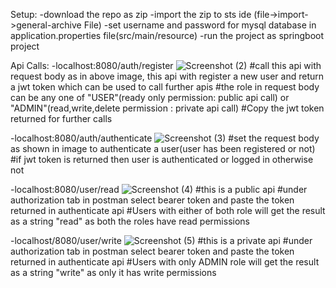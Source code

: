 Setup:
  -download the repo as zip
  -import the zip to sts ide (file->import->general-archive File)
  -set username and password for mysql database in application.properties file(src/main/resource)
  -run the project as springboot project
  
  Api Calls:
    -localhost:8080/auth/register
    ![Screenshot (2)](https://user-images.githubusercontent.com/120358700/228586101-257c8519-de0d-4193-b128-c6da941aea22.png)
      #call this api with request body as in above image, this api with register a new user and return a jwt token which can be used to call further apis
      #the role in request body can be any one of "USER"(ready only permission: public api call) or "ADMIN"(read,write,delete permission : private api call)
      #Copy the jwt token returned for further calls
      
   -localhost:8080/auth/authenticate
   ![Screenshot (3)](https://user-images.githubusercontent.com/120358700/228587762-1f123694-e007-4e49-9000-d58666d72fe5.png)
    #set the request body as shown in image to authenticate a user(user has been registered or not)
    #if jwt token is returned then user is authenticated or logged in otherwise not
      
  -localhost:8080/user/read
  ![Screenshot (4)](https://user-images.githubusercontent.com/120358700/228590028-1d1e4517-d617-4053-ac32-7656c1aef2ac.png)
    #this is a public api
    #under authorization tab in postman select bearer token and paste the token returned in authenticate api
    #Users with either of both role will get the result as a string "read" as both the roles have read permissions 
      
  -localhost/8080/user/write
  ![Screenshot (5)](https://user-images.githubusercontent.com/120358700/228590051-886cb22d-674e-4752-aaec-8fa4daae9709.png)
    #this is a private api
    #under authorization tab in postman select bearer token and paste the token returned in authenticate api
    #Users with only ADMIN role will get the result as a string "write" as only it has write permissions 
